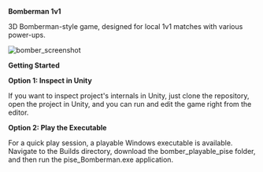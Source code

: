 **Bomberman 1v1**

3D Bomberman-style game, designed for local 1v1 matches with various power-ups.

![bomber_screenshot](https://github.com/user-attachments/assets/489f848c-db0f-472a-81a3-1c5ed7836e54)

**Getting Started**

**Option 1: Inspect in Unity**

If you want to inspect project's internals in Unity, just clone the repository, open the project in Unity, and you can run and edit the game right from the editor.

**Option 2: Play the Executable**

For a quick play session, a playable Windows executable is available. Navigate to the Builds directory, download the bomber_playable_pise folder, and then run the pise_Bomberman.exe application.

